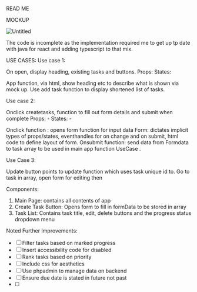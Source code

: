 READ ME

MOCKUP

![Untitled](https://github.com/hattietc/TodoList-Medial/assets/69206124/7ffa7405-78b3-4210-b2da-81ef77518842)

The code is incomplete as the implementation required me to get up tp date with java for react and adding typescript to that mix.

USE CASES:
Use case 1:

On open, display heading, existing tasks and buttons.
		Props:
		States:
				

App function, via html, show heading etc to describe what is shown via mock up. Use add task function to display shortened list of tasks.

Use case 2:

Onclick createtasks, function to fill out form details and submit when complete
		Props:
				- 
		States:
				-

Onclick function : opens form function for input data
Form: dictates implicit types of props/states, eventhandles for on change and on submit, html code to define layout of form. 
Onsubmit function: send data from Formdata to task array to be used in main app function UseCase .

Use Case 3:

Update button points to update function which uses task unique id to. Go to task in array, open form for editing then

Components:

1. Main Page: contains all contents of app
2. Create Task Button: Opens form to fill in formData to be stored in array
3. Task List: Contains task title, edit, delete buttons and the progress status dropdown menu

Noted Further Improvements:

- [ ] Filter tasks based on marked progress
- [ ] Insert accessibility code for disabled
- [ ] Rank tasks based on priority
- [ ] Include css for aesthetics
- [ ] Use phpadmin to manage data on backend
- [ ] Ensure due date is stated in future not past
- [ ] 



